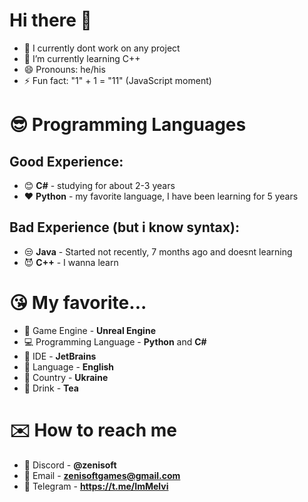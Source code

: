# Hi there 👋

<!--
**TimurSl/TimurSl** is a ✨ _special_ ✨ repository because its `README.md` (this file) appears on your GitHub profile.

Here are some ideas to get you started:
-->


- 🔭 I currently dont work on any project 
- 🌱 I’m currently learning C++
- 😄 Pronouns: he/his
- ⚡ Fun fact: "1" + 1 = "11" (JavaScript moment)

# 😎 Programming Languages
## Good Experience:
 - 😊 **C#**  - studying for about 2-3 years 
 - ❤️ **Python** - my favorite language, I have been learning for 5 years
## Bad Experience (but i know syntax):
 - 😒 **Java** - Started not recently, 7 months ago and doesnt learning
 - 😈 **С++** - I wanna learn

# 😘 My favorite...

 - 👾 Game Engine - **Unreal Engine**
 - 💻 Programming Language - **Python** and **C#**
 - 🤖 IDE - **JetBrains**
 - 🧐 Language - **English**
 - 💙 Country - **Ukraine**
 - 🍵 Drink - **Tea**

# ✉️ How to reach me

 - 📱 Discord - **@zenisoft**
 - 📧 Email - **zenisoftgames@gmail.com**
 - 📲 Telegram - **https://t.me/ImMelvi**

